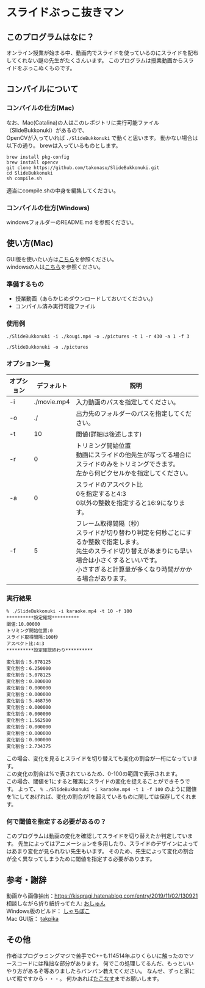 # スライドぶっこ抜きマン
## このプログラムはなに？
オンライン授業が始まる中、動画内でスライドを使っているのにスライドを配布してくれない謎の先生がたくさんいます。
このプログラムは授業動画からスライドをぶっこぬくものです。
## コンパイルについて
### コンパイルの仕方(Mac)
なお、Mac(Catalina)の人はこのレポジトリに実行可能ファイル（SlideBukkonuki）があるので、  
OpenCVが入っていれば
`./SlideBukkonuki` 
で動くと思います。
動かない場合は以下の通り。
brewは入っているものとします。
```
brew install pkg-config
brew install opencv
git clone https://github.com/takonasu/SlideBukkonuki.git
cd SlideBukkonuki
sh compile.sh
```
適当にcompile.shの中身を編集してください。

### コンパイルの仕方(Windows)
windowsフォルダーのREADME.md を参照ください。


## 使い方(Mac)
GUI版を使いたい方は[こちら](https://github.com/takonasu/SlideBukkonuki/tree/master/SlideBukkonuki-GUI)を参照ください。  
windowsの人は[こちら](https://github.com/takonasu/SlideBukkonuki/tree/master/Windows)を参照ください。
### 準備するもの
- 授業動画（あらかじめダウンロードしておいてください。)
- コンパイル済み実行可能ファイル

### 使用例
`./SlideBukkonuki -i ./kougi.mp4 -o ./pictures -t 1 -r 430 -a 1 -f 3`

`./SlideBukkonuki -o ./pictures`

### オプション一覧
|  オプション  |  デフォルト  |  説明  |
| ---- | ---- | ---- |
|  -i  |  ./movie.mp4  |  入力動画のパスを指定してください。  |
|  -o  |  ./  |  出力先のフォルダーのパスを指定してください。  |
|  -t  |  10  |  閾値(詳細は後述します)  |
|  -r  |  0  |  トリミング開始位置<br>動画にスライドの他先生が写ってる場合にスライドのみをトリミングできます。<br>左から何ピクセルかを指定してください。  |
|  -a  |  0  |  スライドのアスペクト比<br>0を指定すると4:3<br>0以外の整数を指定すると16:9になります。  |
|  -f  |  5  |  フレーム取得間隔（秒）<br>スライドが切り替わり判定を何秒ごとにするか整数で指定します。<br>先生のスライド切り替えがあまりにも早い場合は小さくするといいです。<br>小さすぎると計算量が多くなり時間がかかる場合があります。  |


### 実行結果
```
% ./SlideBukkonuki -i karaoke.mp4 -t 10 -f 100
**********設定確認**********
閾値:10.00000
トリミング開始位置:0
スライド取得間隔:100秒
アスペクト比:4:3
**********設定確認終わり**********

変化割合：5.078125
変化割合：6.250000
変化割合：5.078125
変化割合：0.000000
変化割合：0.000000
変化割合：0.000000
変化割合：5.468750
変化割合：0.000000
変化割合：0.000000
変化割合：1.562500
変化割合：0.000000
変化割合：0.000000
変化割合：0.000000
変化割合：2.734375
```

この場合、変化を見るとスライドを切り替えても変化の割合が一桁になっています。  
この変化の割合は%で表されているため、0-100の範囲で表示されます。  
この場合、閾値を1にすると確実にスライドの変化を捉えることができそうです。
よって、
`% ./SlideBukkonuki -i karaoke.mp4 -t 1 -f 100`
のように閾値を1にしてあげれば、変化の割合が1を超えているものに関しては保存してくれます。


### 何で閾値を指定する必要があるの？
このプログラムは動画の変化を確認してスライドを切り替えたか判定しています。
先生によってはアニメーションを多用したり、スライドのデザインによってはあまり変化が見られない先生もいます。
そのため、先生によって変化の割合が全く異なってしまうために閾値を指定する必要があります。

## 参考・謝辞
動画から画像抽出：https://kisqragi.hatenablog.com/entry/2019/11/02/130921   
相談しながら折り紙折ってた人: [おしゅん](https://twitter.com/uk_osy)  
Windows版のビルド： [しゃちぽこ](https://twitter.com/Shachihoko6)  
Mac GUI版： [takpika](https://twitter.com/takpika0308)

## その他
作者はプログラミングマジで苦手でC++も114514年ぶりくらいに触ったのでソースコードには稚拙な部分があります。
何でこの処理してるんだ、もっといいやり方があるぞ等ありましたらバンバン教えてください。
なんせ、ずっと家にいて暇ですから・・・。
何かあれば[たこなす](https://twitter.com/ITF_tako)までお願いします。
